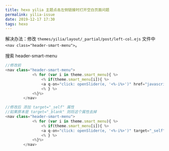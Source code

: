 ```yaml
---
title: hexo yilia 主题点击左侧链接时打开空白页面问题 
permalink: yilia-issue
date: 2019-12-17 17:30
tags: hexo
---
```


解决办法：修改 ```themes/yilia/layout/_partial/post/left-col.ejs``` 文件中 ```<nav class="header-smart-menu">```。

<!--more-->

搜索 header-smart-menu

```js
//修改前
<nav class="header-smart-menu">
    		<% for (var i in theme.smart_menu){ %>
    			<% if(theme.smart_menu[i]){ %>
    			<a q-on="click: openSlider(e, '<%-i%>')" href="javascript:void(0)"><%= theme.smart_menu[i] %></a>
    			<% } %>
            <%}%>
		</nav>
```

```javascript
//修改后 添加 target="_self" 属性
//如果原本是 target="_blank" 则将这个属性去掉
<nav class="header-smart-menu">
    		<% for (var i in theme.smart_menu){ %>
    			<% if(theme.smart_menu[i]){ %>
    			<a q-on="click: openSlider(e, '<%-i%>')" target="_self" href="javascript:void(0)"><%= theme.smart_menu[i] %></a>
    			<% } %>
            <%}%>
		</nav>
```

